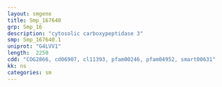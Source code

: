 ```yaml
---
layout: smgene
title: Smp_167640
grp: Smp_16
description: "cytosolic carboxypeptidase 3"
smp: Smp_167640.1
uniprot: "G4LVV1"
length:  2250
cdd: "COG2866, cd06907, cl11393, pfam00246, pfam04952, smart00631"
kk: ns
categories: sm
---
```

